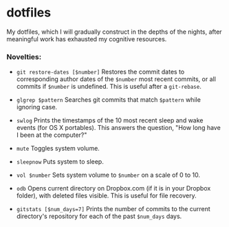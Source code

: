 # dotfiles
My dotfiles, which I will gradually construct in the depths of the nights, after meaningful work has exhausted my cognitive resources.

### Novelties:
- `git restore-dates [$number]` Restores the commit dates to corresponding author dates of the `$number` most recent commits, or all commits if `$number` is undefined. This is useful after a `git-rebase`.

- `glgrep $pattern` Searches git commits that match `$pattern` while ignoring case.

- `swlog` Prints the timestamps of the 10 most recent sleep and wake events (for OS X portables). This answers the question, "How long have I been at the computer?"

- `mute` Toggles system volume.

- `sleepnow` Puts system to sleep.

- `vol $number` Sets system volume to `$number` on a scale of 0 to 10.

- `odb` Opens current directory on Dropbox.com (if it is in your Dropbox folder), with deleted files visible. This is useful for file recovery.

- `gitstats [$num_days=7]` Prints the number of commits to the current directory's repository for each of the past `$num_days` days.